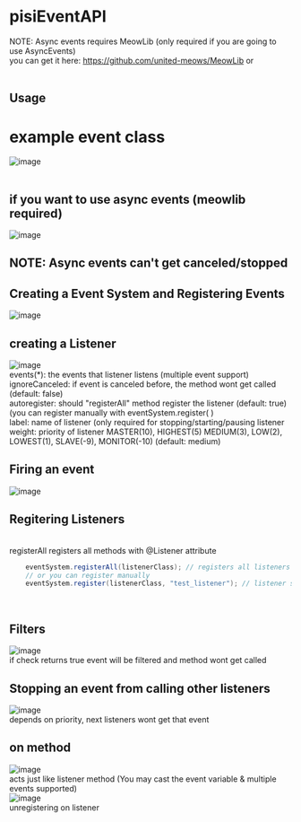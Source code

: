 # pisiEventAPI
NOTE: Async events requires MeowLib (only required if you are going to use AsyncEvents) <br>
you can get it here: https://github.com/united-meows/MeowLib or<br>
<br>
## Usage
# example event class<br>
![image](https://user-images.githubusercontent.com/47327665/114080692-57d45300-98b4-11eb-8a09-b6732401278b.png)
<br>
<br>
## if you want to use async events (meowlib required) <br>
![image](https://user-images.githubusercontent.com/47327665/114080809-7b979900-98b4-11eb-923d-4bcf3a3240c8.png)
## NOTE: Async events can't get canceled/stopped
## Creating a Event System and Registering Events
![image](https://user-images.githubusercontent.com/47327665/114081126-da5d1280-98b4-11eb-8a98-ea1631beffff.png)
## creating a Listener
![image](https://user-images.githubusercontent.com/47327665/114081768-a3d3c780-98b5-11eb-8c61-47abfba37ac6.png)
<br>
events(*): the events that listener listens (multiple event support)
<br>
ignoreCanceled: if event is canceled before, the method wont get called (default: false)
<br>
autoregister: should "registerAll" method register the listener (default: true) (you can register manually with eventSystem.register( )
<br>
label: name of listener (only required for stopping/starting/pausing listener
<br>
weight: priority of listener  MASTER(10), HIGHEST(5) MEDIUM(3), LOW(2), LOWEST(1), SLAVE(-9), MONITOR(-10) (default: medium)
<br>
## Firing an event
![image](https://user-images.githubusercontent.com/47327665/114085964-b8ff2500-98ba-11eb-8fb2-3d369a9beac8.png)

## Regitering Listeners
<br>
registerAll registers all methods with @Listener attribute <br>

```java
    eventSystem.registerAll(listenerClass); // registers all listeners in a class
    // or you can register manually
    eventSystem.register(listenerClass, "test_listener"); // listener should have a label
```
<br>

## Filters
![image](https://user-images.githubusercontent.com/47327665/114083350-856ecb80-98b7-11eb-98a7-f54dcf94766f.png)
<br>
if check returns true event will be filtered and method wont get called

## Stopping an event from calling other listeners
![image](https://user-images.githubusercontent.com/47327665/114084476-e34fe300-98b8-11eb-9beb-dad69bf20f92.png)
<br>
depends on priority, next listeners wont get that event

## on method
![image](https://user-images.githubusercontent.com/47327665/115071038-677c1900-9efe-11eb-9bc5-71ccf33a0056.png)
<br>
acts just like listener method (You may cast the event variable & multiple events supported)<br>
![image](https://user-images.githubusercontent.com/47327665/115071255-b1fd9580-9efe-11eb-8cef-8066382e54a1.png)<br>
unregistering on listener <br>


